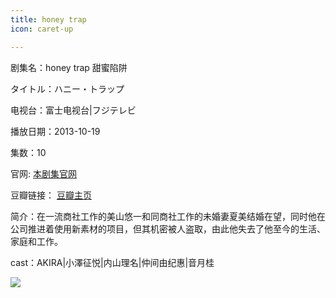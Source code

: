 ```yaml
---
title: honey trap
icon: caret-up

---
```


剧集名：honey trap 甜蜜陷阱

タイトル：ハニー・トラップ

电视台：富士电视台|フジテレビ

播放日期：2013-10-19

集数：10

官网: [本剧集官网](https://www.fujitv.co.jp/b_hp/honey-trap/)

豆瓣链接： [豆瓣主页](https://movie.douban.com/subject/25719332/)


简介：在一流商社工作的美山悠一和同商社工作的未婚妻夏美结婚在望，同时他在公司推进着使用新素材的项目，但其机密被人盗取，由此他失去了他至今的生活、家庭和工作。 

cast：AKIRA|小澤征悦|内山理名|仲间由纪惠|音月桂

![](https://listpic.tsgsanjiao.com/2013/2013honeytrap.jpg)